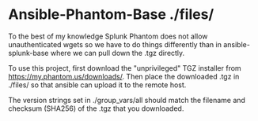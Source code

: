 # Ansible-Phantom-Base ./files/

To the best of my knowledge Splunk Phantom does not allow unauthenticated wgets so we have to do things differently than in ansible-splunk-base where we can pull down the .tgz directly.

To use this project, first download the "unprivileged" TGZ installer from https://my.phantom.us/downloads/. Then place the downloaded .tgz in ./files/ so that ansible can upload it to the remote host.

The version strings set in ./group_vars/all should match the filename and checksum (SHA256) of the .tgz that you downloaded.

